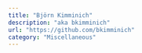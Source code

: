 ```yaml
---
title: "Björn Kimminich"
description: "aka bkimminich"
url: "https://github.com/bkimminich"
category: "Miscellaneous"
---
```

